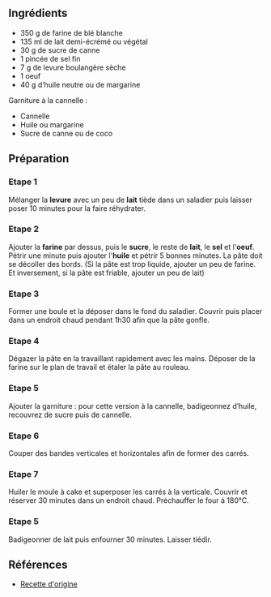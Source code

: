 ## Ingrédients

- 350 g de farine de blé blanche
- 135 ml de lait demi-écrémé ou végétal
- 30 g de sucre de canne
- 1 pincée de sel fin
- 7 g de levure boulangère sèche
- 1 oeuf
- 40 g d’huile neutre ou de margarine

Garniture à la cannelle :
- Cannelle
- Huile ou margarine
- Sucre de canne ou de coco

## Préparation

### Etape 1

Mélanger la **levure** avec un peu de **lait** tiède dans un saladier puis laisser poser 10 minutes pour la faire réhydrater.

### Etape 2

Ajouter la **farine** par dessus, puis le **sucre**, le reste de **lait**, le **sel** et l'**oeuf**. Pétrir une minute puis ajouter l'**huile** et pétrir 5 bonnes minutes. La pâte doit se décoller des bords. (Si la pâte est trop liquide, ajouter un peu de farine. Et inversement, si la pâte est friable, ajouter un peu de lait)

### Etape 3

Former une boule et la déposer dans le fond du saladier. Couvrir puis placer dans un endroit chaud pendant 1h30 afin que la pâte gonfle.

### Etape 4

Dégazer la pâte en la travaillant rapidement avec les mains. Déposer de la farine sur le plan de travail et étaler la pâte au rouleau.

### Etape 5

Ajouter la garniture : pour cette version à la cannelle, badigeonnez d’huile, recouvrez de sucre puis de cannelle.

### Etape 6

Couper des bandes verticales et horizontales afin de former des carrés.

### Etape 7

Huiler le moule à cake et superposer les carrés à la verticale. Couvrir et réserver 30 minutes dans un endroit chaud. Préchauffer le four à 180°C.

### Etape 5

Badigeonner de lait puis enfourner 30 minutes. Laisser tiédir.

## Références

- [Recette d'origine](https://maisonpauline.fr/brioche-effeuiller-cannelle/)

